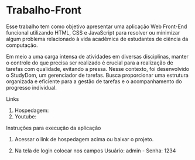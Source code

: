 # Trabalho-Front

Esse trabalho tem como objetivo apresentar uma aplicação Web Front-End funcional utilizando HTML, CSS e JavaScript para resolver ou minimizar algum problema relacionado à vida acadêmica de estudantes de ciência da computação.

Em meio a uma carga intensa de atividades em diversas disciplinas, manter o controle do que precisa ser realizado é crucial para a realização de tarefas com qualidade, evitando a pressa. Nesse contexto, foi desenvolvido o StudyDom, um gerenciador de tarefas. Busca proporcionar uma estrutura organizada e eficiente para a gestão de tarefas e o acompanhamento do progresso individual. 

Links

1) Hospedagem:
2) Youtube:

Instruções para execução da aplicação

1) Acessar o link de hospedagem acima ou baixar o projeto.

2) Na tela de login colocar nos campos Usuário: admin   - Senha: 1234

